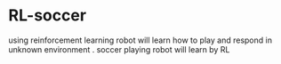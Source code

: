 # RL-soccer
using reinforcement learning robot will learn how to play and respond in unknown environment . soccer playing robot  will learn by RL
